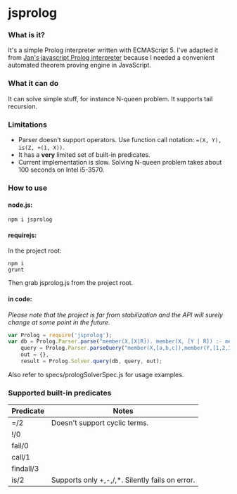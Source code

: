 ﻿# jsprolog

### What is it?

It's a simple Prolog interpreter written with ECMAScript 5. I've adapted it from [Jan's javascript Prolog interpreter](http://ioctl.org/logic/prolog-latest) because I needed a convenient automated theorem proving engine in JavaScript.

### What it can do
It can solve simple stuff, for instance N-queen problem. It supports tail recursion.

### Limitations
- Parser doesn't support operators. Use function call notation: `=(X, Y), is(Z, +(1, X))`.
- It has a **very** limited set of built-in predicates.
- Current implementation is slow. Solving N-queen problem takes about 100 seconds on Intel i5-3570.

### How to use
#### node.js: 

```
npm i jsprolog
```
#### requirejs:
In the project root:

```
npm i
grunt
```
Then grab jsprolog.js from the project root.

#### in code:

*Please note that the project is far from stabilization and the API will surely change at some point in the future.*

```javascript
var Prolog = require('jsprolog');
var db = Prolog.Parser.parse("member(X,[X|R]). member(X, [Y | R]) :- member(X, R)."),
    query = Prolog.Parser.parseQuery("member(X,[a,b,c]),member(Y,[1,2,3])."),
    out = {},
    result = Prolog.Solver.query(db, query, out);
```

Also refer to specs/prologSolverSpec.js for usage examples.

### Supported built-in predicates

Predicate | Notes
----------| -------------------------------------------------
=/2       | Doesn't support cyclic terms.
!/0       | 
fail/0    | 
call/1    | 
findall/3 | 
is/2      | Supports only +,-,/,*. Silently fails on error.